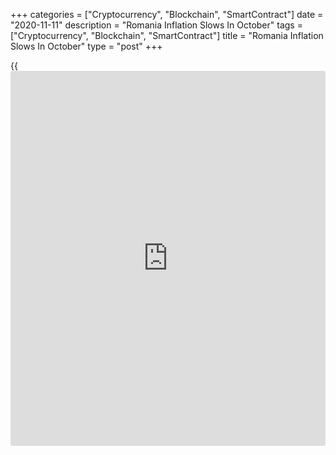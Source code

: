 +++
categories = ["Cryptocurrency", "Blockchain", "SmartContract"]
date = "2020-11-11"
description = "Romania Inflation Slows In October"
tags = ["Cryptocurrency", "Blockchain", "SmartContract"]
title = "Romania Inflation Slows In October"
type = "post"
+++

{{<iframe id="large-banner" src="https://www.bounty.group/#slide=25.0" width="100%" height="600" scrolling="no" style="border: 0px solid rgb(216, 221, 230); border-radius: 3px;">}}

Romania's consumer price inflation eased for the third straight month in
October, figures from the National Statistical Institute showed on
Wednesday.

The consumer price index rose 2.24 percent year-on-year in October,
after a 2.50 percent increase in September. Economists had expected 2.3
percent inflation.

Food prices increased 4.34 percent and prices of non-food goods rose
0.60 percent. Service costs grew 2.85 percent.

On a month-on-month basis, consumer prices rose 0.22 percent in October.

Annual inflation, based on the EU measure of harmonized index of
consumer prices, eased to 1.8 percent in October from 2.1 percent in
September.

For comments and feedback [contact](https://www.playgroundfx.com/contact/): editorial@rtt[news](https://www.letsplayfx.com/blog/forex-news-website/).com

[Economic News][1]

 **What parts of the world are seeing the best (and worst) economic
performances lately? Click[here][2] to check out our [Econ Scorecard][2]
and find out! See up-to-the-moment [ranking](https://www.playgroundfx.com/blog/crypto-exchange-ranking/)s for the best and worst
performers in [GDP][3], [unemployment rate][4], [inflation][5] and much
more.**

   1. www.rtt[news](https://www.letsplayfx.com/blog/forex-news-website/).com/Content/EconomicNews.aspx
   2. www.rtt[news](https://www.letsplayfx.com/blog/forex-news-website/).com/economic-scorecard/world-rank/unemployment-rate/highest-performance.aspx
   3. www.rtt[news](https://www.letsplayfx.com/blog/forex-news-website/).com/economic-scorecard/world-rank/GDP/highest-performance.aspx
   4. www.rtt[news](https://www.letsplayfx.com/blog/forex-news-website/).com/economic-scorecard/world-rank/unemployment-rate/lowest-performance.aspx
   5. www.rtt[news](https://www.letsplayfx.com/blog/forex-news-website/).com/economic-scorecard/world-rank/CPI/highest-performance.aspx